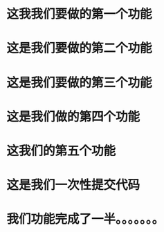 # 这我我们要做的第一个功能



# 这是我们要做的第二个功能

# 这是我们要做的第三个功能

# 这是我们做的第四个功能

# 这我们的第五个功能

# 这是我们一次性提交代码

# 我们功能完成了一半。。。。。。。



